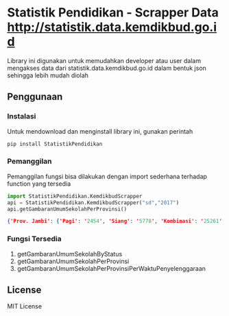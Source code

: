 # Statistik Pendidikan - Scrapper Data http://statistik.data.kemdikbud.go.id
Library ini digunakan untuk memudahkan developer atau user dalam mengakses data dari statistik.data.kemdikbud.go.id dalam bentuk json sehingga lebih mudah diolah

## Penggunaan

### Instalasi
Untuk mendownload dan menginstall library ini, gunakan perintah
```sh
pip install StatistikPendidikan
```


### Pemanggilan
Pemanggilan fungsi bisa dilakukan dengan import sederhana terhadap function yang tersedia
```Python
import StatistikPendidikan.KemdikbudScrapper
api = StatistikPendidikan.KemdikbudScrapper("sd","2017")
api.getGambaranUmumSekolahPerProvinsi()
```
```json
{'Prov. Jambi': {'Pagi': '2454', 'Siang': '5778', 'Kombinasi': '25261', 'Jumlah': '18666'}, 'Prov. Sumatera Selatan': {'Pagi': '4662', 'Siang': '16383', 'Kombinasi': '54676', 'Jumlah': '39405'}, 'Prov. Lampung': {'Pagi': '4660', 'Siang': '11407', 'Kombinasi': '51543', 'Jumlah': '37123'}, 'Prov. Kalimantan Barat': {'Pagi': '4381', 'Siang': '25684', 'Kombinasi': '35340', 'Jumlah': '30687'}, 'Prov. Kalimantan Tengah': {'Pagi': '2625', 'Siang': '6711', 'Kombinasi': '22500', 'Jumlah': '17335'}, 'Prov. Kalimantan Selatan': {'Pagi': '2911', 'Siang': '9364', 'Kombinasi': '27806', 'Jumlah': '20566'}, 'Prov. Kalimantan Timur': {'Pagi': '1869', 'Siang': '6063', 'Kombinasi': '23524', 'Jumlah': '17488'}, 'Prov. Sulawesi Utara': {'Pagi': '2227', 'Siang': '2634', 'Kombinasi': '16434', 'Jumlah': '14311'}, 'Prov. Sulawesi Tengah': {'Pagi': '2889', 'Siang': '7301', 'Kombinasi': '24494', 'Jumlah': '18842'}, 'Prov. Sulawesi Selatan': {'Pagi': '6422', 'Siang': '11446', 'Kombinasi': '65408', 'Jumlah': '45580'}, 'Prov. Sulawesi Tenggara': {'Pagi': '2310', 'Siang': '5794', 'Kombinasi': '21724', 'Jumlah': '16246'}, 'Prov. Maluku': {'Pagi': '1772', 'Siang': '4919', 'Kombinasi': '15506', 'Jumlah': '11765'}, 'Prov. Bali': {'Pagi': '2444', 'Siang': '1985', 'Kombinasi': '24210', 'Jumlah': '17162'}, 'Prov. Nusa Tenggara Barat': {'Pagi': '3174', 'Siang': '7092', 'Kombinasi': '36544', 'Jumlah': '22322'}, 'Prov. Nusa Tenggara Timur': {'Pagi': '5056', 'Siang': '32087', 'Kombinasi': '48856', 'Jumlah': '36857'}, 'Prov. Papua': {'Pagi': '2474', 'Siang': '16431', 'Kombinasi': '16208', 'Jumlah': '17649'}, 'Prov. Bengkulu': {'Pagi': '1375', 'Siang': '4219', 'Kombinasi': '14128', 'Jumlah': '10484'}, 'Prov. Maluku Utara': {'Pagi': '1305', 'Siang': '2781', 'Kombinasi': '9247', 'Jumlah': '8281'}, 'Prov. Banten': {'Pagi': '4562', 'Siang': '9524', 'Kombinasi': '53354', 'Jumlah': '42126'}, 'Prov. Kepulauan Bangka Belitung': {'Pagi': '807', 'Siang': '4657', 'Kombinasi': '8105', 'Jumlah': '6464'}, 'Prov. Gorontalo': {'Pagi': '935', 'Siang': '4859', 'Kombinasi': '7542', 'Jumlah': '6166'}, 'Prov. Kepulauan Riau': {'Pagi': '921', 'Siang': '2724', 'Kombinasi': '12595', 'Jumlah': '9288'}, 'Prov. Papua Barat': {'Pagi': '1016', 'Siang': '5807', 'Kombinasi': '7015', 'Jumlah': '7030'}, 'Prov. Sulawesi Barat': {'Pagi': '1327', 'Siang': '2948', 'Kombinasi': '11939', 'Jumlah': '8887'}, 'Prov. Kalimantan Utara': {'Pagi': '463', 'Siang': '1620', 'Kombinasi': '5327', 'Jumlah': '3884'}}

```
### Fungsi Tersedia
1. getGambaranUmumSekolahByStatus   
2. getGambaranUmumSekolahPerProvinsi   
3. getGambaranUmumSekolahPerProvinsiPerWaktuPenyelenggaraan

License
----

MIT License
